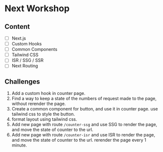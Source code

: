 # Next Workshop

## Content

- [ ] Next.js
- [ ] Custom Hooks
- [ ] Common Components
- [ ] Tailwind CSS
- [ ] ISR / SSG / SSR
- [ ] Next Routing

## Challenges

1. Add a custom hook in counter page.
2. Find a way to keep a state of the numbers of request made to the page, without rerender the page.
3. Create a common component for button, and use it in counter page. use tailwind css to style the button.
4. format layout using tailwind css.
5. Add new page with route `/counter-ssg` and use SSG to render the page, and move the state of counter to the url.
6. Add new page with route `/counter-isr` and use ISR to render the page, and move the state of counter to the url. rerender the page every 1 minute.
